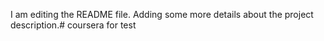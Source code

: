 I am editing the README file. Adding some more details about the project description.# coursera
for test
